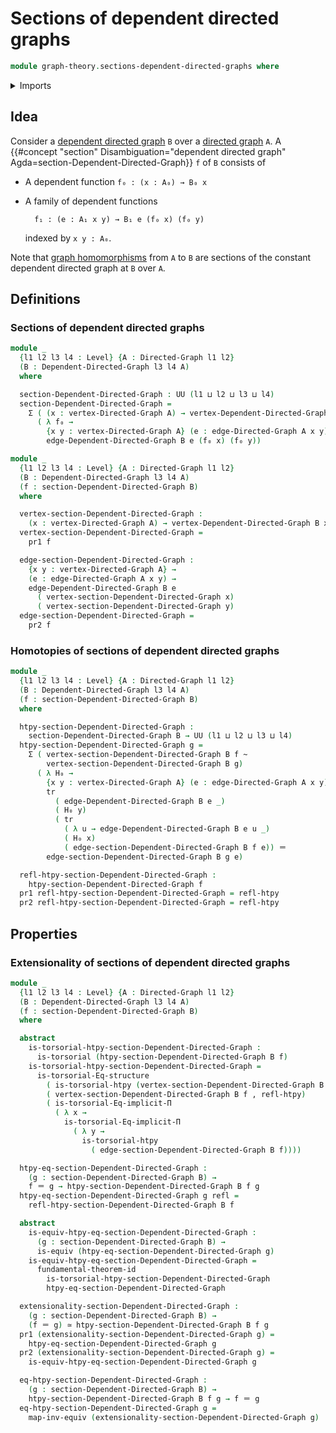 # Sections of dependent directed graphs

```agda
module graph-theory.sections-dependent-directed-graphs where
```

<details><summary>Imports</summary>

```agda
open import foundation.dependent-pair-types
open import foundation.equality-dependent-function-types
open import foundation.equivalences
open import foundation.fundamental-theorem-of-identity-types
open import foundation.homotopies
open import foundation.homotopy-induction
open import foundation.identity-types
open import foundation.structure-identity-principle
open import foundation.torsorial-type-families
open import foundation.transport-along-identifications
open import foundation.universe-levels

open import graph-theory.dependent-directed-graphs
open import graph-theory.directed-graphs
```

</details>

## Idea

Consider a [dependent directed graph](graph-theory.dependent-directed-graphs.md)
`B` over a [directed graph](graph-theory.directed-graphs.md) `A`. A
{{#concept "section" Disambiguation="dependent directed graph" Agda=section-Dependent-Directed-Graph}}
`f` of `B` consists of

- A dependent function `f₀ : (x : A₀) → B₀ x`
- A family of dependent functions

  ```text
    f₁ : (e : A₁ x y) → B₁ e (f₀ x) (f₀ y)
  ```

  indexed by `x y : A₀`.

Note that [graph homomorphisms](graph-theory.morphisms-directed-graphs.md) from
`A` to `B` are sections of the constant dependent directed graph at `B` over
`A`.

## Definitions

### Sections of dependent directed graphs

```agda
module _
  {l1 l2 l3 l4 : Level} {A : Directed-Graph l1 l2}
  (B : Dependent-Directed-Graph l3 l4 A)
  where

  section-Dependent-Directed-Graph : UU (l1 ⊔ l2 ⊔ l3 ⊔ l4)
  section-Dependent-Directed-Graph =
    Σ ( (x : vertex-Directed-Graph A) → vertex-Dependent-Directed-Graph B x)
      ( λ f₀ →
        {x y : vertex-Directed-Graph A} (e : edge-Directed-Graph A x y) →
        edge-Dependent-Directed-Graph B e (f₀ x) (f₀ y))

module _
  {l1 l2 l3 l4 : Level} {A : Directed-Graph l1 l2}
  (B : Dependent-Directed-Graph l3 l4 A)
  (f : section-Dependent-Directed-Graph B)
  where

  vertex-section-Dependent-Directed-Graph :
    (x : vertex-Directed-Graph A) → vertex-Dependent-Directed-Graph B x
  vertex-section-Dependent-Directed-Graph =
    pr1 f

  edge-section-Dependent-Directed-Graph :
    {x y : vertex-Directed-Graph A} →
    (e : edge-Directed-Graph A x y) →
    edge-Dependent-Directed-Graph B e
      ( vertex-section-Dependent-Directed-Graph x)
      ( vertex-section-Dependent-Directed-Graph y)
  edge-section-Dependent-Directed-Graph =
    pr2 f
```

### Homotopies of sections of dependent directed graphs

```agda
module _
  {l1 l2 l3 l4 : Level} {A : Directed-Graph l1 l2}
  (B : Dependent-Directed-Graph l3 l4 A)
  (f : section-Dependent-Directed-Graph B)
  where

  htpy-section-Dependent-Directed-Graph :
    section-Dependent-Directed-Graph B → UU (l1 ⊔ l2 ⊔ l3 ⊔ l4)
  htpy-section-Dependent-Directed-Graph g =
    Σ ( vertex-section-Dependent-Directed-Graph B f ~
        vertex-section-Dependent-Directed-Graph B g)
      ( λ H₀ →
        {x y : vertex-Directed-Graph A} (e : edge-Directed-Graph A x y) →
        tr
          ( edge-Dependent-Directed-Graph B e _)
          ( H₀ y)
          ( tr
            ( λ u → edge-Dependent-Directed-Graph B e u _)
            ( H₀ x)
            ( edge-section-Dependent-Directed-Graph B f e)) ＝
        edge-section-Dependent-Directed-Graph B g e)

  refl-htpy-section-Dependent-Directed-Graph :
    htpy-section-Dependent-Directed-Graph f
  pr1 refl-htpy-section-Dependent-Directed-Graph = refl-htpy
  pr2 refl-htpy-section-Dependent-Directed-Graph = refl-htpy
```

## Properties

### Extensionality of sections of dependent directed graphs

```agda
module _
  {l1 l2 l3 l4 : Level} {A : Directed-Graph l1 l2}
  (B : Dependent-Directed-Graph l3 l4 A)
  (f : section-Dependent-Directed-Graph B)
  where

  abstract
    is-torsorial-htpy-section-Dependent-Directed-Graph :
      is-torsorial (htpy-section-Dependent-Directed-Graph B f)
    is-torsorial-htpy-section-Dependent-Directed-Graph =
      is-torsorial-Eq-structure
        ( is-torsorial-htpy (vertex-section-Dependent-Directed-Graph B f))
        ( vertex-section-Dependent-Directed-Graph B f , refl-htpy)
        ( is-torsorial-Eq-implicit-Π
          ( λ x →
            is-torsorial-Eq-implicit-Π
              ( λ y →
                is-torsorial-htpy
                  ( edge-section-Dependent-Directed-Graph B f))))

  htpy-eq-section-Dependent-Directed-Graph :
    (g : section-Dependent-Directed-Graph B) →
    f ＝ g → htpy-section-Dependent-Directed-Graph B f g
  htpy-eq-section-Dependent-Directed-Graph g refl =
    refl-htpy-section-Dependent-Directed-Graph B f

  abstract
    is-equiv-htpy-eq-section-Dependent-Directed-Graph :
      (g : section-Dependent-Directed-Graph B) →
      is-equiv (htpy-eq-section-Dependent-Directed-Graph g)
    is-equiv-htpy-eq-section-Dependent-Directed-Graph =
      fundamental-theorem-id
        is-torsorial-htpy-section-Dependent-Directed-Graph
        htpy-eq-section-Dependent-Directed-Graph

  extensionality-section-Dependent-Directed-Graph :
    (g : section-Dependent-Directed-Graph B) →
    (f ＝ g) ≃ htpy-section-Dependent-Directed-Graph B f g
  pr1 (extensionality-section-Dependent-Directed-Graph g) =
    htpy-eq-section-Dependent-Directed-Graph g
  pr2 (extensionality-section-Dependent-Directed-Graph g) =
    is-equiv-htpy-eq-section-Dependent-Directed-Graph g

  eq-htpy-section-Dependent-Directed-Graph :
    (g : section-Dependent-Directed-Graph B) →
    htpy-section-Dependent-Directed-Graph B f g → f ＝ g
  eq-htpy-section-Dependent-Directed-Graph g =
    map-inv-equiv (extensionality-section-Dependent-Directed-Graph g)
```
